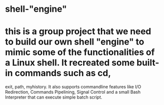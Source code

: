 # shell-"engine"
# this is a group project that we need to build our own shell "engine" to mimic some of the functionalities of a Linux shell. It recreated some built-in commands such as cd, 
exit, path, myhistory. It also supports commandline features like I/O Redirection, Commands Pipelining, Signal Control and a small Bash Interpreter that can execute simple batch
script.
